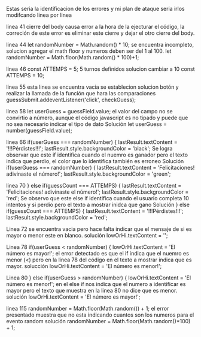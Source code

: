 Estas seria la identificacion de los errores y mi plan de ataque seria irlos modifcando linea por linea 

linea 41 cierre del body causa error a la hora de la ejecturar el código, la correción de este error es eliminar este cierre y dejar el otro cierre del body.

linea 44 let randomNumber = Math.random() * 10; se encuentra incompleto, solucion agregar el math floor y numeros deben ser del 1 al 100. let randomNumber = Math.floor(Math.random() * 100)+1;

linea 46 const ATTEMPS = 5; 5 turnos definidos solucion cambiar a 10 const ATTEMPS = 10;

linea 55 esta linea se encuentra vacia se establecion solucion botón y realizar la llamada de la función que hara las comparaciones guessSubmit.addeventListener('click', checkGuess);

linea 58 let userGuess = guessField.value; el valor del campo no se convirtio a número, aunque el código javascript es no tipado y puede que no sea necesario indicar el tipo de dato Solución let userGuess = number(guessField.value);

linea 66 if(userGuess === randomNumber) { lastResult.textContent = '!!!Pérdistes!!!'; lastResult.style.backgroundColor = 'black'; Se logra observar que este if identifica cuando el nuemro es ganador pero el texto indica que perdio, el color que lo identifica también es erroneo Solución if(userGuess === randomNumber) { lastResult.textContent = 'Felicitaciones! adivinaste el número!'; lastResult.style.backgroundColor = 'green';

linea 70 } else if(guessCount === ATTEMPS) { lastResult.textContent = 'Felicitaciones! adivinaste el número!'; lastResult.style.backgroundColor = 'red'; Se observo que este else if identifica cuando el usuario completa 10 intentos y si perdio pero el texto a mostrar inidca que gano Solución } else if(guessCount === ATTEMPS) { lastResult.textContent = '!!!Pérdistes!!!'; lastResult.style.backgroundColor = 'red';

Linea 72 se encuentra vacia pero hace falta indicar que el mensaje de si es mayor o menor este en blanco. solución lowOrHi.textContent = '';

Linea 78 if(userGuess < randomNumber) { lowOrHi.textContent = 'El número es mayor!'; el error detectado es que el if indica que el nuemro es menor (<) pero en la linea 78 del código en el texto a mostrar indica que es mayor. solucción lowOrHi.textContent = 'El número es menor!';

Linea 80 } else if(userGuess > randomNumber) { lowOrHi.textContent = 'El número es menor!'; en el else if nos indica que el numero a identificar es mayor pero el texto que muestra en la linea 80 no dice que es menor. solución lowOrHi.textContent = 'El número es mayor!';

linea 115 randomNumber = Math.floor(Math.random()) + 1; el error presentado muestra que no esta indicando cuantos son los numeros para el evento random solución randomNumber = Math.floor(Math.random()*100) + 1;

